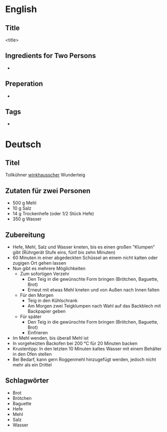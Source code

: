 # English

## Title

\<title\>

## Ingredients for Two Persons

* <ingredients>

## Preperation

* <steps>

## Tags

* <tags>

# Deutsch

## Titel

Tollkühner [winkhausscher](https://github.com/dirkwinkhaus) Wunderteig

## Zutaten für zwei Personen

* 500 g Mehl
* 10 g Salz
* 14 g Trockenhefe (oder 1/2 Stück Hefe)
* 350 g Wasser

## Zubereitung

* Hefe, Mehl, Salz und Wasser kneten, bis es einen großen "Klumpen" gibt (Rührgerät Stufe eins, fünf bis zehn Minuten)
* 60 Minuten in einer abgedeckten Schüssel an einem nicht kalten oder zugigen Ort gehen lassen
* Nun gibt es mehrere Möglichkeiten
    * Zum sofortigen Verzehr
        * Den Teig in die gewünschte Form bringen (Brötchen, Baguette, Brot)
        * Erneut mit etwas Mehl kneten und von Außen nach Innen falten
    * Für den Morgen
        * Teig in den Kühlschrank
        * Am Morgen zwei Teigklumpen nach Wahl auf das Backblech mit Backpapier geben
    * Für später
        * Den Teig in die gewünschte Form bringen (Brötchen, Baguette, Brot)
        * Einfrieren
* Im Mehl wenden, bis überall Mehl ist
* In vorgeheizten Backofen bei 200 °C für 20 Minuten backen
* Krustentipp: In den letzten 10 Minuten kaltes Wasser mit einem Behälter in den Ofen stellen
* Bei Bedarf, kann gern Roggenmehl hinzugefügt werden, jedoch nicht mehr als ein Drittel

## Schlagwörter

* Brot
* Brötchen
* Baguette
* Hefe
* Mehl
* Salz
* Wasser
